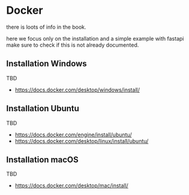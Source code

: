 # Docker

there is loots of info in the book.

here we focus only on the installation and a simple example with fastapi
make sure to check if this is not already documented.

## Installation Windows

TBD
* <https://docs.docker.com/desktop/windows/install/>

## Installation Ubuntu

TBD
* <https://docs.docker.com/engine/install/ubuntu/>  
* <https://docs.docker.com/desktop/linux/install/ubuntu/>

## Installation macOS

TBD
* <https://docs.docker.com/desktop/mac/install/>


